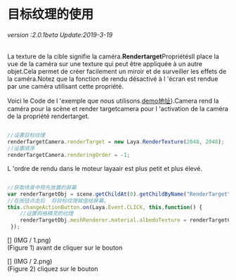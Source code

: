 # 目标纹理的使用

###### *version :2.0.1beta   Update:2019-3-19*

La texture de la cible signifie la caméra.**Rendertarget**PropriétésIl place la vue de la caméra sur une texture qui peut être appliquée à un autre objet.Cela permet de créer facilement un miroir et de surveiller les effets de la caméra.Notez que la fonction de rendu désactivé à l 'écran est rendue par une caméra utilisant cette propriété.

Voici le Code de l 'exemple que nous utilisons.[demo地址](https://layaair.ldc.layabox.com/demo2/?language=ch&category=3d&group=Camera&name=RenderTargetCamera)).Camera rend la caméra pour la scène et render targetcamera pour l 'activation de la caméra de la propriété rendertarget.


```typescript

//设置目标纹理
renderTargetCamera.renderTarget = new Laya.RenderTexture(2048, 2048);
//设置顺序
renderTargetCamera.renderingOrder = -1;
```


L 'ordre de rendu dans le moteur layaair est plus petit et plus élevé.


```typescript

//获取场景中预先放置的屏幕
var renderTargetObj = scene.getChildAt(0).getChildByName("RenderTarget");
//在按钮点击后  将目标纹理赋值给屏幕。
this.changeActionButton.on(Laya.Event.CLICK, this,function() {
    //设置网格精灵的纹理
	renderTargetObj.meshRenderer.material.albedoTexture = renderTargetCamera.renderTarget;
 });
```


[] (IMG / 1.png) <br > (Figure 1) avant de cliquer sur le bouton

[] (IMG / 2.png) <br > (Figure 2) cliquez sur le bouton